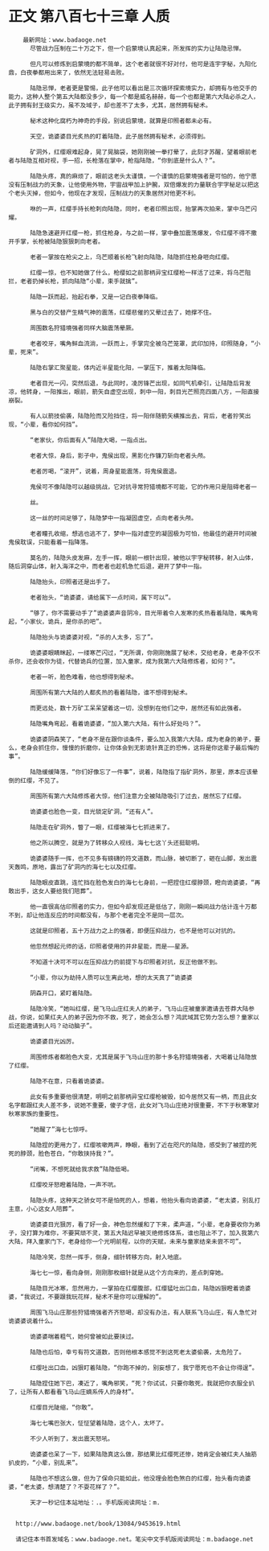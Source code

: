 # 正文 第八百七十三章 人质
        最新网址：www.badaoge.net
          尽管战力压制在二十万之下，但一个启蒙境认真起来，所发挥的实力让陆隐忌惮。
      
          但凡可以修炼到启蒙境的都不简单，这个老者就很不好对付，他可是连宇字秘，九阳化鼎，白夜拳都用出来了，依然无法轻易击败。
      
          陆隐忌惮，老者更是警惕，此子他可以看出是三次循环探索境实力，却拥有与他交手的能力，这种人整个第五大陆都没多少，每一个都是威名赫赫，每一个也都是第六大陆必杀之人，此子拥有封王级实力，虽不及域子，却也差不了太多，尤其，居然拥有秘术。
      
          秘术这种化腐朽为神奇的手段，别说启蒙境，就算是印照者都未必有。
      
          天空，诡婆婆目光炙热的盯着陆隐，此子居然拥有秘术，必须得到。
      
          矿洞外，红缨艰难起身，晃了晃脑袋，她刚刚被一拳打晕了，此刻才苏醒，望着眼前老者与陆隐互相对视，手一招，长枪落在掌中，枪指陆隐，“你到底是什么人？”。
      
          陆隐头疼，真的麻烦了，眼前这老头太谨慎，一个谨慎的启蒙境强者是可怕的，他宁愿没有压制战力的天象，让他使用外物，宇宙战甲加上护腕，双倍爆发的力量联合宇字秘足以把这个老头灭掉，但如今，他现在才发现，压制战力的天象居然对他更不利。
      
          咻的一声，红缨手持长枪刺向陆隐，同时，老者印照出现，抬掌再次拍来，掌中乌芒闪耀。
      
          陆隐急速避开红缨一枪，抓住枪身，与之前一样，掌中叠加震荡爆发，令红缨不得不撒开手掌，长枪被陆隐狠狠刺向老者。
      
          老者一掌按在枪尖之上，乌芒顺着长枪飞射向陆隐，陆隐抓住枪身咂向红缨。
      
          红缨一惊，也不知她做了什么，枪缨如之前那柄异宝红缨枪一样活了过来，将乌芒阻拦，老者扔掉长枪，抓向陆隐“小辈，束手就擒”。
      
          陆隐一跃而起，抬起右拳，又是一记白夜拳降临。
      
          黑与白的交替产生精气神的震荡，红缨悲催的又晕过去了，她撑不住。
      
          周围数名狩猎境强者同样大脑震荡晕厥。
      
          老者咬牙，嘴角鲜血流淌，一跃而上，手掌完全被乌芒笼罩，武印加持，印照随身，“小辈，死来”。
      
          陆隐右掌汇聚星能，体内近半星能化阳，一掌压下，推着太阳降临。
      
          老者目光一闪，突然后退，与此同时，凌厉锋芒出现，如同气机牵引，让陆隐后背发凉，他转身，一阳推出，眼前，箭矢自虚空出现，刺中一阳，刺目光芒照亮四面八方，一阳直接崩裂。
      
          有人以箭技偷袭，陆隐险而又险挡住，将一阳伴随箭矢横推出去，背后，老者狞笑出现，“小辈，看你如何挡”。
      
          “老家伙，你后面有人”陆隐大喝，一指点出。
      
          老者大惊，身后，影子中，鬼侯出现，黑影化作镰刀斩向老者头颅。
      
          老者厉喝，“滚开”，说着，周身星能震荡，将鬼侯震退。
      
          鬼侯可不像陆隐可以越级挑战，它对抗寻常狩猎境都不可能，它的作用只是阻碍老者一
      
          丝。
      
          这一丝的时间足够了，陆隐梦中一指凝固虚空，点向老者头颅。
      
          老者瞳孔收缩，想逃也逃不了，梦中一指对虚空的凝固极为可怕，他最佳的避开时间被鬼侯耽误，只能看着一指降落。
      
          莫名的，陆隐头皮发麻，左手一挥，眼前一根针出现，被他以宇字秘转移，射入山体，随后洞穿山体，射入海洋之中，而老者也趁机急忙后退，避开了梦中一指。
      
          陆隐抬头，印照者还是出手了。
      
          老者抬头，“诡婆婆，请给属下一点时间，属下可以”。
      
          “够了，你不需要动手了”诡婆婆声音阴冷，目光带着令人发寒的炙热看着陆隐，嘴角弯起，“小家伙，诡兵，是你杀的吧”。
      
          陆隐抬头与诡婆婆对视，“杀的人太多，忘了”。
      
          诡婆婆眼睛眯起，一缕寒芒闪过，“无所谓，你刚刚施展了秘术，交给老身，老身不仅不杀你，还会收你为徒，代替诡兵的位置，加入童家，成为我第六大陆修炼者，如何？”。
      
          老者一听，脸色难看，他也想得到秘术。
      
          周围所有第六大陆的人都炙热的看着陆隐，谁不想得到秘术。
      
          而更远处，数十万矿工呆呆望着这一切，没想到在他们之中，居然还有如此强者。
      
          陆隐嘴角弯起，看着诡婆婆，“加入第六大陆，有什么好处吗？”。
      
          诡婆婆阴森笑了，“老身不是在跟你谈条件，要么加入我第六大陆，成为老身的弟子，要么，老身会抓住你，慢慢的折磨你，让你体会到无影诡针真正的恐怖，这将是你这辈子最后悔的事”。
      
          陆隐缓缓降落，“你们好像忘了一件事”，说着，陆隐指了指矿洞外，那里，原本应该晕倒的红缨，不见了。
      
          周围所有第六大陆修炼者大惊，他们注意力全被陆隐吸引了过去，居然忘了红缨。
      
          诡婆婆也脸色一变，目光锁定矿洞，“还有人”。
      
          陆隐走在矿洞外，瞥了一眼，红缨被海七七抓进来了。
      
          他之所以腾空，就是为了转移众人视线，海七七这丫头还挺聪明。
      
          诡婆婆随手一挥，也不见多有磅礴的符文道数，而山脉，被切断了，砸在山脚，发出震天轰鸣，原地，露出了矿洞内的海七七以及红缨。
      
          陆隐眼皮直跳，连忙挡在脸色发白的海七七身前，一把捏住红缨脖颈，瞪向诡婆婆，“再敢出手，这女人要给我们陪葬”。
      
          他一直很高估印照者的实力，但如今却发现还是低估了，刚刚一瞬间战力估计连十万都不到，却让他连反应的时间都没有，与那个老者完全不是同一层次。
      
          这就是印照者，五十万战力之上的强者，即便压抑战力，也不是他可以对抗的。
      
          他忽然想起元师的话，印照者使用的并非星能，而是——星源。
      
          不知道十决可不可以在压抑战力的前提下与印照者对抗，反正他做不到。
      
          “小辈，你以为劫持人质可以生离此地，想的太天真了”诡婆婆
      
          阴森开口，紧盯着陆隐。
      
          陆隐冷笑，“她叫红缨，是飞马山庄红夫人的弟子，飞马山庄被童家邀请去苍莽大陆参战，你说，如果红夫人的弟子因为你不救，死了，她会怎么想？鸿武域其它势力怎么想？童家以后还能邀请到人吗？动动脑子”。
      
          诡婆婆目光凶厉。
      
          周围修炼者都脸色大变，尤其是属于飞马山庄的那十多名狩猎境强者，大喝着让陆隐放了红缨。
      
          陆隐不在意，只看着诡婆婆。
      
          此女有多重要他很清楚，明明之前那柄异宝红缨枪被毁，如今居然又有一柄，而且此女名字都跟红夫人差不多，说她不重要，傻子才信，此女对飞马山庄绝对很重要，不下于秋寒擎对秋寒家族的重要性。
      
          “她醒了”海七七惊呼。
      
          陆隐捏的更用力了，红缨咳嗽两声，睁眼，看到了近在咫尺的陆隐，感受到了被捏的死死的脖颈，脸色苍白，“你敢挟持我？”。
      
          “闭嘴，不想死就给我求救”陆隐低喝。
      
          红缨咬牙怒瞪着陆隐，一声不吭。
      
          陆隐头疼，这种天之骄女可不是怕死的人，想着，他抬头看向诡婆婆，“老太婆，别乱打主意，小心这女人陪葬”。
      
          诡婆婆目光狠厉，看了好一会，神色忽然缓和了下来，柔声道，“小辈，老身要收你为弟子，没打算为难你，不要冥顽不灵，第五大陆迟早被灭绝修炼体系，谁也阻止不了，加入我第六大陆，拜入童家门下，老身给你一个光明前程，以你的天赋，未来与童家结亲未尝不可”。
      
          陆隐冷笑，忽然一挥手，侧身，细针转移方向，射入地底。
      
          海七七一惊，看向身侧，刚刚那枚细针就是从这个方向来的，差点刺穿她。
      
          陆隐目光冰寒，忽然用力，一掌拍在红缨腹部，红缨猛吐出口血，陆隐凶狠瞪着诡婆婆，“我说过，不要跟我玩花样，秘术不是你可以理解的”。
      
          周围飞马山庄那些狩猎境强者齐齐怒喝，却没有办法，有人联系飞马山庄，有人急忙对诡婆婆说着什么。
      
          诡婆婆喘着粗气，她何曾被如此要挟过。
      
          陆隐也后怕，幸亏有符文道数，否则他根本感觉不到这死老太婆偷袭，太危险了。
      
          红缨吐出口血，凶狠盯着陆隐，“你跑不掉的，别妄想了，我宁愿死也不会让你得逞”。
      
          陆隐捏住她下巴，凑近了，嘴角邪笑，“死？你试试，只要你敢死，我就把你衣服全扒了，让所有人都看看飞马山庄嫡系传人的身材”。
      
          红缨目光陡缩，“你敢”。
      
          海七七嘴巴张大，怔怔望着陆隐，这个人，太坏了。
      
          不少人听到了，发出震天怒吼。
      
          诡婆婆也呆了一下，如果陆隐真这么做，那结果比红缨死还惨，她肯定会被红夫人抽筋扒皮的，“小辈，别乱来”。
      
          陆隐也不想这么做，但为了保命只能如此，他没理会脸色煞白的红缨，抬头看向诡婆婆，“老太婆，想清楚了？不耍花样了？”。
      
          天才一秒记住本站地址：.。手机版阅读网址：m.
      
      
      http://www.badaoge.net/book/13084/9453619.html
      
      请记住本书首发域名：www.badaoge.net。笔尖中文手机版阅读网址：m.badaoge.net